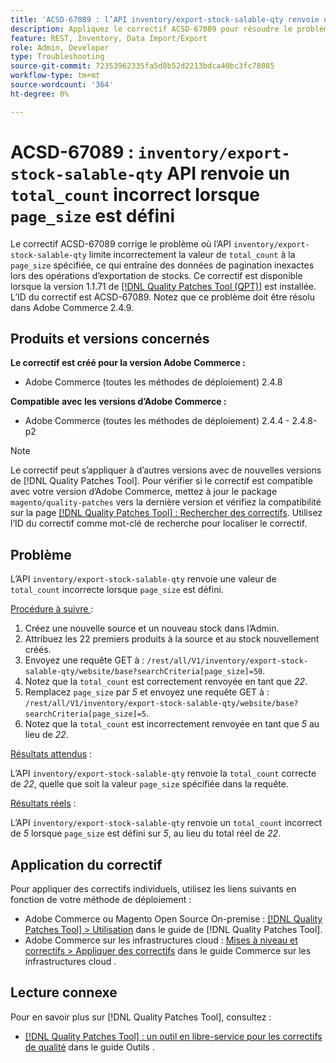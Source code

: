 ```yaml
---
title: 'ACSD-67089 : l’API inventory/export-stock-salable-qty renvoie un total_count incorrect lorsque page_size est défini'
description: Appliquez le correctif ACSD-67089 pour résoudre le problème d’Adobe Commerce en raison duquel l’API « inventory/export-stock-salable-qty » limite incorrectement la valeur « total_count » à la valeur « page_size » spécifiée, ce qui entraîne des données de pagination inexactes lors des opérations d’exportation de stocks.
feature: REST, Inventory, Data Import/Export
role: Admin, Developer
type: Troubleshooting
source-git-commit: 72353962335fa5d8b52d2213bdca40bc3fc78085
workflow-type: tm+mt
source-wordcount: '364'
ht-degree: 0%

---
```


# ACSD-67089 : `inventory/export-stock-salable-qty` API renvoie un `total_count` incorrect lorsque `page_size` est défini

Le correctif ACSD-67089 corrige le problème où l’API `inventory/export-stock-salable-qty` limite incorrectement la valeur de `total_count` à la `page_size` spécifiée, ce qui entraîne des données de pagination inexactes lors des opérations d’exportation de stocks. Ce correctif est disponible lorsque la version 1.1.71 de [[!DNL Quality Patches Tool (QPT)]](/help/tools/quality-patches-tool/quality-patches-tool-to-self-serve-quality-patches.md) est installée. L’ID du correctif est ACSD-67089. Notez que ce problème doit être résolu dans Adobe Commerce 2.4.9.

## Produits et versions concernés

**Le correctif est créé pour la version Adobe Commerce :**

* Adobe Commerce (toutes les méthodes de déploiement) 2.4.8

**Compatible avec les versions d’Adobe Commerce :**

* Adobe Commerce (toutes les méthodes de déploiement) 2.4.4 - 2.4.8-p2

>[!NOTE]
>
>Le correctif peut s’appliquer à d’autres versions avec de nouvelles versions de [!DNL Quality Patches Tool]. Pour vérifier si le correctif est compatible avec votre version d’Adobe Commerce, mettez à jour le package `magento/quality-patches` vers la dernière version et vérifiez la compatibilité sur la page [[!DNL Quality Patches Tool] : Rechercher des correctifs](https://experienceleague.adobe.com/tools/commerce-quality-patches/index.html?lang=fr). Utilisez l’ID du correctif comme mot-clé de recherche pour localiser le correctif.

## Problème

L’API `inventory/export-stock-salable-qty` renvoie une valeur de `total_count` incorrecte lorsque `page_size` est défini.

<u>Procédure à suivre </u> :

1. Créez une nouvelle source et un nouveau stock dans l’Admin.
1. Attribuez les 22 premiers produits à la source et au stock nouvellement créés.
1. Envoyez une requête GET à :
   `/rest/all/V1/inventory/export-stock-salable-qty/website/base?searchCriteria[page_size]=50`.
1. Notez que la `total_count` est correctement renvoyée en tant que *22*.
1. Remplacez `page_size` par *5* et envoyez une requête GET à :
   `/rest/all/V1/inventory/export-stock-salable-qty/website/base?searchCriteria[page_size]=5`.
1. Notez que la `total_count` est incorrectement renvoyée en tant que *5* au lieu de *22*.

<u>Résultats attendus</u> :

L’API `inventory/export-stock-salable-qty` renvoie la `total_count` correcte de *22*, quelle que soit la valeur `page_size` spécifiée dans la requête.

<u>Résultats réels</u> :

L’API `inventory/export-stock-salable-qty` renvoie un `total_count` incorrect de *5* lorsque `page_size` est défini sur *5*, au lieu du total réel de *22*.

## Application du correctif

Pour appliquer des correctifs individuels, utilisez les liens suivants en fonction de votre méthode de déploiement :

* Adobe Commerce ou Magento Open Source On-premise : [[!DNL Quality Patches Tool] > Utilisation](/help/tools/quality-patches-tool/usage.md) dans le guide de [!DNL Quality Patches Tool].
* Adobe Commerce sur les infrastructures cloud : [Mises à niveau et correctifs > Appliquer des correctifs](https://experienceleague.adobe.com/docs/commerce-cloud-service/user-guide/develop/upgrade/apply-patches.html?lang=fr) dans le guide Commerce sur les infrastructures cloud .

## Lecture connexe

Pour en savoir plus sur [!DNL Quality Patches Tool], consultez :

* [[!DNL Quality Patches Tool] : un outil en libre-service pour les correctifs de qualité](/help/tools/quality-patches-tool/quality-patches-tool-to-self-serve-quality-patches.md) dans le guide Outils .

